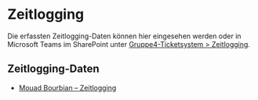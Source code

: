 # Zeitlogging

Die erfassten Zeitlogging-Daten können hier eingesehen werden oder in Microsoft Teams im SharePoint unter
[Gruppe4-Ticketsystem > Zeitlogging](https://tbzedu.sharepoint.com/:f:/r/sites/IT_AP22c_M324-Gruppe4-Ticketsystem/Freigegebene%20Dokumente/Gruppe4-Ticketsystem/Zeitlogging?csf=1&web=1&e=arxBrh).

## Zeitlogging-Daten

- [Mouad Bourbian – Zeitlogging](https://tbzedu.sharepoint.com/:x:/r/sites/IT_AP22c_M324-Gruppe4-Ticketsystem/Freigegebene%20Dokumente/Gruppe4-Ticketsystem/Zeitlogging/Mouad.xlsx?d=wfac268d6741b4a8aa15063bdf90306e4&csf=1&web=1&e=ueeTja)
